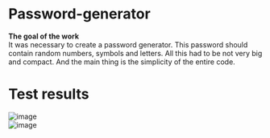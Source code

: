 # Password-generator<br>
<strong>The goal of the work</strong><br>
It was necessary to create a password generator. This password should contain random numbers, symbols and letters. All this had to be not very big and compact. And the main thing is the simplicity of the entire code.<br>
# Test results<br>
![image](https://user-images.githubusercontent.com/70052763/178111466-4c0760a1-fb5c-43ab-8618-bd74b124fc85.png)<br>
![image](https://user-images.githubusercontent.com/70052763/178111501-a4886b72-9d1d-405e-83b0-51a4160b6784.png)
